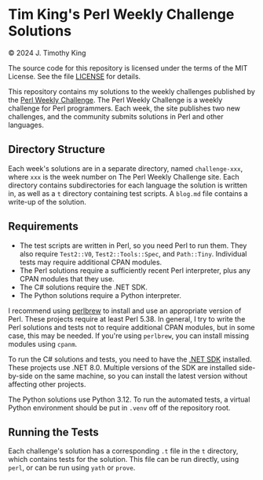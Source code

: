 # Tim King's Perl Weekly Challenge Solutions

© 2024 J. Timothy King

The source code for this repository is licensed under the terms of the
MIT License. See the file [LICENSE](LICENSE) for details.

This repository contains my solutions to the weekly challenges published
by the [Perl Weekly Challenge](https://perlweeklychallenge.org/). The
Perl Weekly Challenge is a weekly challenge for Perl programmers. Each
week, the site publishes two new challenges, and the community submits
solutions in Perl and other languages.

## Directory Structure

Each week's solutions are in a separate directory, named
`challenge-xxx`, where `xxx` is the week number on The Perl Weekly
Challenge site. Each directory contains subdirectories for each language
the solution is written in, as well as a `t` directory containing test
scripts. A `blog.md` file contains a write-up of the solution.

## Requirements

- The test scripts are written in Perl, so you need Perl to run them.
  They also require `Test2::V0`, `Test2::Tools::Spec`, and `Path::Tiny`.
  Individual tests may require additional CPAN modules.
- The Perl solutions require a sufficiently recent Perl interpreter,
  plus any CPAN modules that they use.
- The C# solutions require the .NET SDK.
- The Python solutions require a Python interpreter.

I recommend using [perlbrew](https://perlbrew.pl/) to install and use an
appropriate version of Perl. These projects require at least Perl 5.38.
In general, I try to write the Perl solutions and tests not to require
additional CPAN modules, but in some case, this may be needed. If you're
using `perlbrew`, you can install missing modules using `cpanm`.

To run the C# solutions and tests, you need to have
the [.NET SDK](https://dotnet.microsoft.com/download) installed. These
projects use .NET 8.0. Multiple versions of the SDK are installed
side-by-side on the same machine, so you can install the latest version
without affecting other projects.

The Python solutions use Python 3.12. To run the automated tests, a
virtual Python environment should be put in `.venv` off of the
repository root.

## Running the Tests

Each challenge's solution has a corresponding `.t` file in the `t`
directory, which contains tests for the solution. This file can be run
directly, using `perl`, or can be run using `yath` or `prove`.
